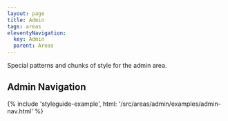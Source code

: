 ```yaml
---
layout: page
title: Admin
tags: areas
eleventyNavigation:
  key: Admin
  parent: Areas
---
```


Special patterns and chunks of style for the admin area.

## Admin Navigation

{% include 'styleguide-example', html: '/src/areas/admin/examples/admin-nav.html' %}

